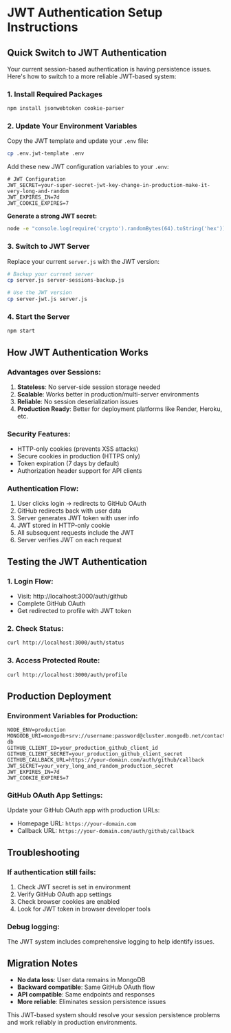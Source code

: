 # JWT Authentication Setup Instructions

## Quick Switch to JWT Authentication

Your current session-based authentication is having persistence issues. Here's how to switch to a more reliable JWT-based system:

### 1. Install Required Packages
```bash
npm install jsonwebtoken cookie-parser
```

### 2. Update Your Environment Variables
Copy the JWT template and update your `.env` file:
```bash
cp .env.jwt-template .env
```

Add these new JWT configuration variables to your `.env`:
```env
# JWT Configuration
JWT_SECRET=your-super-secret-jwt-key-change-in-production-make-it-very-long-and-random
JWT_EXPIRES_IN=7d
JWT_COOKIE_EXPIRES=7
```

**Generate a strong JWT secret:**
```bash
node -e "console.log(require('crypto').randomBytes(64).toString('hex'))"
```

### 3. Switch to JWT Server
Replace your current `server.js` with the JWT version:
```bash
# Backup your current server
cp server.js server-sessions-backup.js

# Use the JWT version
cp server-jwt.js server.js
```

### 4. Start the Server
```bash
npm start
```

## How JWT Authentication Works

### Advantages over Sessions:
1. **Stateless**: No server-side session storage needed
2. **Scalable**: Works better in production/multi-server environments
3. **Reliable**: No session deserialization issues
4. **Production Ready**: Better for deployment platforms like Render, Heroku, etc.

### Security Features:
- HTTP-only cookies (prevents XSS attacks)
- Secure cookies in production (HTTPS only)
- Token expiration (7 days by default)
- Authorization header support for API clients

### Authentication Flow:
1. User clicks login → redirects to GitHub OAuth
2. GitHub redirects back with user data
3. Server generates JWT token with user info
4. JWT stored in HTTP-only cookie
5. All subsequent requests include the JWT
6. Server verifies JWT on each request

## Testing the JWT Authentication

### 1. Login Flow:
- Visit: http://localhost:3000/auth/github
- Complete GitHub OAuth
- Get redirected to profile with JWT token

### 2. Check Status:
```bash
curl http://localhost:3000/auth/status
```

### 3. Access Protected Route:
```bash
curl http://localhost:3000/auth/profile
```

## Production Deployment

### Environment Variables for Production:
```env
NODE_ENV=production
MONGODB_URI=mongodb+srv://username:password@cluster.mongodb.net/contacts-db
GITHUB_CLIENT_ID=your_production_github_client_id
GITHUB_CLIENT_SECRET=your_production_github_client_secret  
GITHUB_CALLBACK_URL=https://your-domain.com/auth/github/callback
JWT_SECRET=your_very_long_and_random_production_secret
JWT_EXPIRES_IN=7d
JWT_COOKIE_EXPIRES=7
```

### GitHub OAuth App Settings:
Update your GitHub OAuth app with production URLs:
- Homepage URL: `https://your-domain.com`
- Callback URL: `https://your-domain.com/auth/github/callback`

## Troubleshooting

### If authentication still fails:
1. Check JWT secret is set in environment
2. Verify GitHub OAuth app settings
3. Check browser cookies are enabled
4. Look for JWT token in browser developer tools

### Debug logging:
The JWT system includes comprehensive logging to help identify issues.

## Migration Notes

- **No data loss**: User data remains in MongoDB
- **Backward compatible**: Same GitHub OAuth flow
- **API compatible**: Same endpoints and responses
- **More reliable**: Eliminates session persistence issues

This JWT-based system should resolve your session persistence problems and work reliably in production environments.